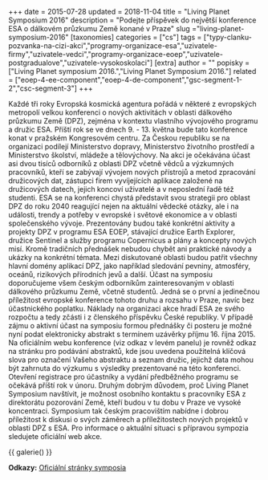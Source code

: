 +++
date = 2015-07-28
updated = 2018-11-04
title = "Living Planet Symposium 2016"
description = "Podejte příspěvek do největší konference ESA o dálkovém průzkumu Země konané v Praze"
slug ="living-planet-symposium-2016"
[taxonomies]
categories = ["cs"]
tags = ["typy-clanku-pozvanka-na-cizi-akci","programy-organizace-esa","uzivatele-firmy","uzivatele-vedci","programy-organizace-eoep","uzivatele-postgradualove","uzivatele-vysokoskolaci"]
[extra]
author = ""
popisky = ["Living Planet symposium 2016.","Living Planet Symposium 2016."]
related = ["eoep-4-ee-component","eoep-4-de-component","gsc-segment-1-2","csc-segment-3"]
+++

Každé tři roky Evropská kosmická agentura pořádá v některé z evropských metropolí velkou konferenci o nových aktivitách v oblasti dálkového průzkumu Země (DPZ), zejména v kontextu vlastního vývojového programu a družic ESA. Příští rok se ve dnech 9. - 13. května bude tato konference konat v pražském Kongresovém centru. Za Českou republiku se na organizaci podílejí Ministerstvo dopravy, Ministerstvo životního prostředí a Ministerstvo školství, mládeže a tělovýchovy. Na akci je očekávána účast asi dvou tisíců odborníků z oblasti DPZ včetně vědců a výzkumných pracovníků, kteří se zabývají vývojem nových přístrojů a metod zpracování družicových dat, zástupci firem vyvíjejících aplikace založené na družicových datech, jejich koncoví uživatelé a v neposlední řadě též studenti. ESA se na konferenci chystá představit svou strategii pro oblast DPZ do roku 2040 reagující nejen na aktuální vědecké otázky, ale i na události, trendy a potřeby v evropské i světové ekonomice a v oblasti společenského vývoje. Prezentovány budou také konkrétní aktivity a projekty DPZ v programu ESA EOEP, stávající družice Earth Explorer, družice Sentinel a služby programu Copernicus a plány a koncepty nových misí. Kromě tradičních přednášek nebudou chybět ani praktické návody a ukázky na konkrétní témata. Mezi diskutované oblasti budou patřit všechny hlavní domény aplikací DPZ, jako například sledování pevniny, atmosféry, oceánů, rizikových přírodních jevů a další. Účast na symposiu doporučujeme všem českým odborníkům zainteresovaným v oblasti dálkového průzkumu Země, včetně studentů. Jedná se o první a jedinečnou příležitost evropské konference tohoto druhu a rozsahu v Praze, navíc bez účastnického poplatku. Náklady na organizaci akce hradí ESA ze svého rozpočtu a tedy zčásti i z členského příspěvku České republiky. V případě zájmu o aktivní účast na symposiu formou přednášky či posteru je možné nyní podat elektronicky abstrakt s termínem uzávěrky příjmu 16. října 2015. Na oficiálním webu konference (viz odkaz v levém panelu) je rovněž odkaz na stránku pro podávání abstraktů, kde jsou uvedena použitelná klíčová slova pro označení Vašeho abstraktu a seznam družic, jejichž data mohou být zahrnuta do výzkumu s výsledky prezentované na této konferenci. Otevření registrace pro účastníky a vydání předběžného programu se očekává příští rok v únoru. Druhým dobrým důvodem, proč Living Planet Symposium navštívit, je možnost osobního kontaktu s pracovníky ESA z direktorátu pozorování Země, kteří budou v tu dobu v Praze ve vysoké koncentraci. Symposium tak českým pracovištím nabídne i dobrou příležitost k diskusi o svých záměrech a příležitostech nových projektů v oblasti DPZ s ESA. Pro informace o aktuální situaci s přípravou sympozia sledujete oficiální web akce.

{{ galerie() }}

**Odkazy:**
[Oficiální stránky symposia]

[Oficiální stránky symposia]: http://lps16.esa.int
